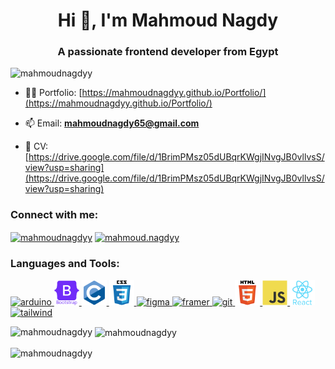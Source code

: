 <h1 align="center">Hi 👋, I'm Mahmoud Nagdy</h1>
<h3 align="center">A passionate frontend developer from Egypt</h3>

<p align="left"> <img src="https://komarev.com/ghpvc/?username=mahmoudnagdyy&label=Profile%20views&color=0e75b6&style=flat" alt="mahmoudnagdyy" /> </p>

- 👨‍💻 Portfolio:  [https://mahmoudnagdyy.github.io/Portfolio/](https://mahmoudnagdyy.github.io/Portfolio/)

- 📫 Email:  **mahmoudnagdy65@gmail.com**

- 📄 CV:  [https://drive.google.com/file/d/1BrimPMsz05dUBqrKWgjINvgJB0vllvsS/view?usp=sharing](https://drive.google.com/file/d/1BrimPMsz05dUBqrKWgjINvgJB0vllvsS/view?usp=sharing)

<h3 align="left">Connect with me:</h3>
<p align="left">
<a href="https://fb.com/mahmoudnagdyy" target="_blank"><img align="center" src="https://raw.githubusercontent.com/rahuldkjain/github-profile-readme-generator/master/src/images/icons/Social/facebook.svg" alt="mahmoudnagdyy" height="30" width="40" /></a>
<a href="https://instagram.com/mahmoud.nagdyy" target="_blank"><img align="center" src="https://raw.githubusercontent.com/rahuldkjain/github-profile-readme-generator/master/src/images/icons/Social/instagram.svg" alt="mahmoud.nagdyy" height="30" width="40" /></a>
</p>

<h3 align="left">Languages and Tools:</h3>
<p align="left"> <a href="https://www.arduino.cc/" target="_blank" rel="noreferrer"> <img src="https://cdn.worldvectorlogo.com/logos/arduino-1.svg" alt="arduino" width="40" height="40"/> </a> <a href="https://getbootstrap.com" target="_blank" rel="noreferrer"> <img src="https://raw.githubusercontent.com/devicons/devicon/master/icons/bootstrap/bootstrap-plain-wordmark.svg" alt="bootstrap" width="40" height="40"/> </a> <a href="https://www.cprogramming.com/" target="_blank" rel="noreferrer"> <img src="https://raw.githubusercontent.com/devicons/devicon/master/icons/c/c-original.svg" alt="c" width="40" height="40"/> </a> <a href="https://www.w3schools.com/css/" target="_blank" rel="noreferrer"> <img src="https://raw.githubusercontent.com/devicons/devicon/master/icons/css3/css3-original-wordmark.svg" alt="css3" width="40" height="40"/> </a> <a href="https://www.figma.com/" target="_blank" rel="noreferrer"> <img src="https://www.vectorlogo.zone/logos/figma/figma-icon.svg" alt="figma" width="40" height="40"/> </a> <a href="https://www.framer.com/" target="_blank" rel="noreferrer"> <img src="https://www.vectorlogo.zone/logos/framer/framer-icon.svg" alt="framer" width="40" height="40"/> </a> <a href="https://git-scm.com/" target="_blank" rel="noreferrer"> <img src="https://www.vectorlogo.zone/logos/git-scm/git-scm-icon.svg" alt="git" width="40" height="40"/> </a> <a href="https://www.w3.org/html/" target="_blank" rel="noreferrer"> <img src="https://raw.githubusercontent.com/devicons/devicon/master/icons/html5/html5-original-wordmark.svg" alt="html5" width="40" height="40"/> </a> <a href="https://developer.mozilla.org/en-US/docs/Web/JavaScript" target="_blank" rel="noreferrer"> <img src="https://raw.githubusercontent.com/devicons/devicon/master/icons/javascript/javascript-original.svg" alt="javascript" width="40" height="40"/> </a> <a href="https://reactjs.org/" target="_blank" rel="noreferrer"> <img src="https://raw.githubusercontent.com/devicons/devicon/master/icons/react/react-original-wordmark.svg" alt="react" width="40" height="40"/> </a> <a href="https://tailwindcss.com/" target="_blank" rel="noreferrer"> <img src="https://www.vectorlogo.zone/logos/tailwindcss/tailwindcss-icon.svg" alt="tailwind" width="40" height="40"/> </a> </p>

<p><img align="left" src="https://github-readme-stats.vercel.app/api/top-langs?username=mahmoudnagdyy&show_icons=true&locale=en&layout=compact" alt="mahmoudnagdyy" /></p>

<p>&nbsp;<img align="center" src="https://github-readme-stats.vercel.app/api?username=mahmoudnagdyy&show_icons=true&locale=en" alt="mahmoudnagdyy" /></p>

<p><img align="center" src="https://github-readme-streak-stats.herokuapp.com/?user=mahmoudnagdyy&" alt="mahmoudnagdyy" /></p>
